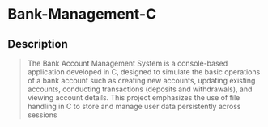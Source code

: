 # Bank-Management-C
## Description
>The Bank Account Management System is a console-based application developed in C, designed to simulate the basic operations of a bank account such as creating new accounts, updating existing accounts, conducting transactions (deposits and withdrawals), and viewing account details. This project emphasizes the use of file handling in C to store and manage user data persistently across sessions
